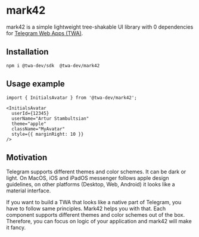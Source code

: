 # mark42
mark42 is a simple lightweight tree-shakable UI library with 0 dependencies
for [Telegram Web Apps (TWA)](https://core.telegram.org/bots/webapps). 

## Installation
```
npm i @twa-dev/sdk  @twa-dev/mark42
```

## Usage example
```tsx
import { InitialsAvatar } from '@twa-dev/mark42';

<InitialsAvatar
  userId={12345}
  userName="Artur Stambultsian"
  theme="apple"
  className="MyAvatar"
  style={{ marginRight: 10 }}
/>
```

## Motivation
Telegram supports different themes and color schemes. 
It can be dark or light. On MacOS, iOS and iPadOS messenger follows apple design guidelines, 
on other platforms (Desktop, Web, Android) it looks like a material interface.

If you want to build a TWA that looks like a native part of Telegram, you have to follow same principles.
Mark42 helps you with that. Each component supports different themes and color schemes out of the box.
Therefore, you can focus on logic of your application and mark42 will make it fancy.
